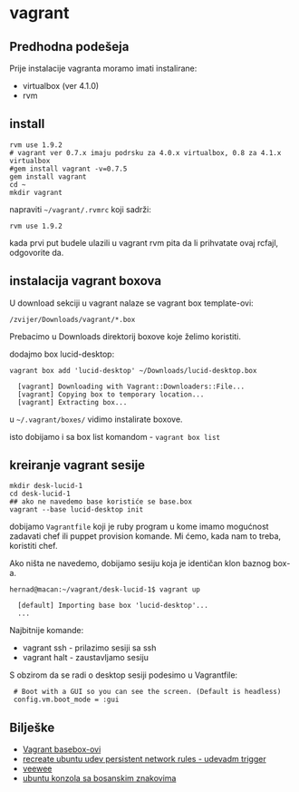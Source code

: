 # vagrant

## Predhodna podešeja

Prije instalacije vagranta moramo imati instalirane:

- virtualbox (ver 4.1.0)
- rvm

## install

```
rvm use 1.9.2
# vagrant ver 0.7.x imaju podrsku za 4.0.x virtualbox, 0.8 za 4.1.x virtualbox
#gem install vagrant -v=0.7.5
gem install vagrant
cd ~
mkdir vagrant
```

napraviti `~/vagrant/.rvmrc` koji sadrži:

```
rvm use 1.9.2
```

kada prvi put budele ulazili u vagrant rvm pita da li prihvatate ovaj rcfajl, odgovorite da.

## instalacija vagrant boxova

U download sekciji u vagrant nalaze se vagrant box template-ovi:

```
/zvijer/Downloads/vagrant/*.box
```

Prebacimo u Downloads direktorij boxove koje želimo koristiti.

dodajmo box lucid-desktop:

```
vagrant box add 'lucid-desktop' ~/Downloads/lucid-desktop.box

  [vagrant] Downloading with Vagrant::Downloaders::File...
  [vagrant] Copying box to temporary location...
  [vagrant] Extracting box...
```

u `~/.vagrant/boxes/` vidimo instalirate boxove.

isto dobijamo i sa box list komandom - `vagrant box list`

## kreiranje vagrant sesije 

```
mkdir desk-lucid-1
cd desk-lucid-1
## ako ne navedemo base koristiće se base.box
vagrant --base lucid-desktop init
```

dobijamo `Vagrantfile` koji je ruby program u kome imamo mogućnost zadavati chef ili puppet provision komande.
Mi ćemo, kada nam to treba, koristiti chef.

Ako ništa ne navedemo, dobijamo sesiju koja je identičan klon baznog box-a.

```
hernad@macan:~/vagrant/desk-lucid-1$ vagrant up

  [default] Importing base box 'lucid-desktop'...
  ...
```

Najbitnije komande:

- vagrant ssh - prilazimo sesiji sa ssh
- vagrant halt - zaustavljamo sesiju

S obzirom da se radi o desktop sesiji podesimo u Vagrantfile:

```
 # Boot with a GUI so you can see the screen. (Default is headless)
 config.vm.boot_mode = :gui
``` 


## Bilješke

- [Vagrant basebox-ovi](https://gist.github.com/1004430)
- [recreate ubuntu udev persistent network rules - udevadm trigger](https://gist.github.com/1004326)
- [veewee](https://gist.github.com/1000452)
- [ubuntu konzola sa bosanskim znakovima](https://gist.github.com/1004162)
